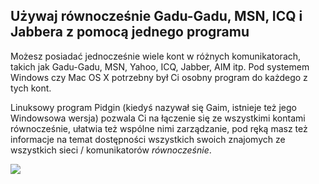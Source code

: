 ﻿<?php require("../../entete.php"); ?> <?php require("../../base.php"); ?>

<div id="corps">

<h2>Używaj równocześnie Gadu-Gadu, MSN, ICQ i Jabbera z pomocą jednego programu</h2>

<p>Możesz posiadać jednocześnie wiele kont w różnych komunikatorach, takich
jak Gadu-Gadu, MSN, Yahoo, ICQ, Jabber, AIM itp. Pod systemem Windows czy
Mac OS X potrzebny był Ci osobny program do każdego z tych kont.</p>

<p>Linuksowy program Pidgin (kiedyś nazywał się Gaim, istnieje też jego
Windowsowa wersja) pozwala Ci na łączenie się ze wszystkimi kontami
równocześnie, ułatwia też wspólne nimi zarządzanie, pod ręką masz
też informacje na temat dostępności wszystkich swoich znajomych
ze wszystkich sieci / komunikatorów <i>równocześnie</i>.</p>

<img src="Images/gaim_im_services.png" />

</div>  